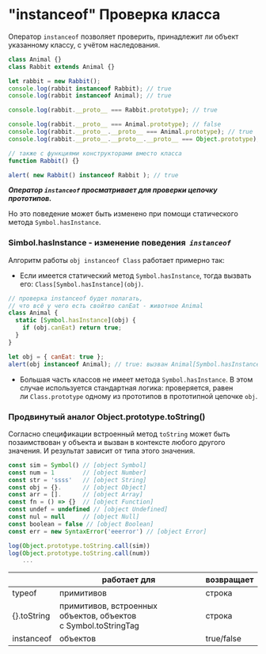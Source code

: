 # "instanceof" Проверка класса

Оператор `instanceof` позволяет проверить, принадлежит ли объект указанному классу, с учётом наследования.

```jsx
class Animal {}
class Rabbit extends Animal {}

let rabbit = new Rabbit();
console.log(rabbit instanceof Rabbit); // true
console.log(rabbit instanceof Animal); // true

console.log(rabbit.__proto__ === Rabbit.prototype); // true

console.log(rabbit.__proto__ === Animal.prototype); // false
console.log(rabbit.__proto__.__proto__ === Animal.prototype); // true
console.log(rabbit.__proto__.__proto__.__proto__ === Object.prototype); // true

// также с функциями конструкторами вместо класса
function Rabbit() {}

alert( new Rabbit() instanceof Rabbit ); // true
```

***Оператор `instanceof` просматривает для проверки цепочку прототипов.***

Но это поведение может быть изменено при помощи статического метода `Symbol.hasInstance`.

### Simbol.hasInstance - изменение поведения  ***`instanceof`***

Алгоритм работы `obj instanceof Class` работает примерно так:

- Если имеется статический метод `Symbol.hasInstance`, тогда вызвать его: `Class[Symbol.hasInstance](obj)`.

```jsx
// проверка instanceof будет полагать,
// что всё у чего есть свойтво canEat - животное Animal
class Animal {
  static [Symbol.hasInstance](obj) {
    if (obj.canEat) return true;
  }
}

let obj = { canEat: true };
alert(obj instanceof Animal); // true: вызван Animal[Symbol.hasInstance](obj)
```

- Большая часть классов не имеет метода `Symbol.hasInstance`. В этом случае используется стандартная логика: проверяется, равен ли `Class.prototype` одному из прототипов в прототипной цепочке `obj`.

### Продвинутый аналог Object.prototype.toString()

Согласно спецификации встроенный метод `toString` может быть позаимствован у объекта и вызван в контексте любого другого значения. И результат зависит от типа этого значения.

```jsx
const sim = Symbol() // [object Symbol]
const num = 1        // [object Number]
const str = 'ssss'   // [object String] 
const obj = {}.      // [object Object]
const arr = [].      // [object Array]
const fn = () => {}  // [object Function]
const undef = undefined // [object Undefined]
const nul = null     // [object Null]
const boolean = false // [object Boolean]
const err = new SyntaxError('eeerror') // [object Error]

log(Object.prototype.toString.call(sim))
log(Object.prototype.toString.call(num))
    ...
```

|  | работает для | возвращает |
| --- | --- | --- |
| typeof | примитивов | строка |
| {}.toString | примитивов, встроенных объектов, объектов с Symbol.toStringTag | строка |
| instanceof | объектов | true/false |
